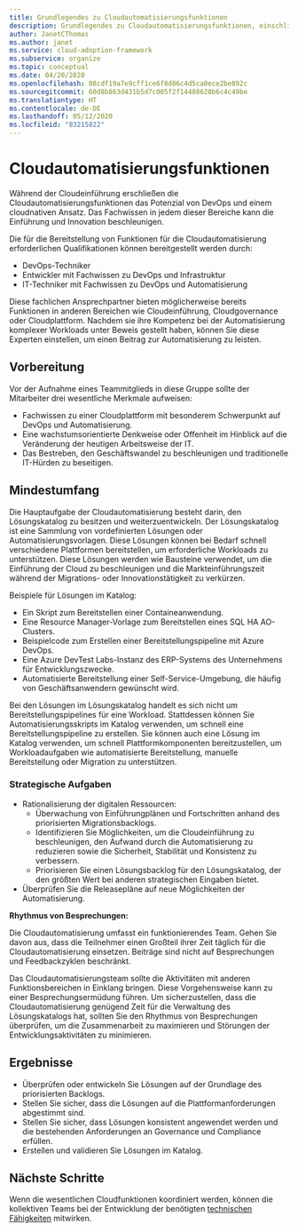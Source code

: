```yaml
---
title: Grundlegendes zu Cloudautomatisierungsfunktionen
description: Grundlegendes zu Cloudautomatisierungsfunktionen, einschließlich der Quelle der Funktionalität, des Umfangs und der Ergebnisse.
author: JanetCThomas
ms.author: janet
ms.service: cloud-adoption-framework
ms.subservice: organize
ms.topic: conceptual
ms.date: 04/20/2020
ms.openlocfilehash: 08cdf19a7e9cff1ce6f8d86c4d5ca0ece2be892c
ms.sourcegitcommit: 60d8b863d431b5d7c005f2f14488620b6c4c49be
ms.translationtype: HT
ms.contentlocale: de-DE
ms.lasthandoff: 05/12/2020
ms.locfileid: "83215822"
---
```

# <a name="cloud-automation-functions"></a>Cloudautomatisierungsfunktionen

Während der Cloudeinführung erschließen die Cloudautomatisierungsfunktionen das Potenzial von DevOps und einem cloudnativen Ansatz. Das Fachwissen in jedem dieser Bereiche kann die Einführung und Innovation beschleunigen.

Die für die Bereitstellung von Funktionen für die Cloudautomatisierung erforderlichen Qualifikationen können bereitgestellt werden durch:

- DevOps-Techniker
- Entwickler mit Fachwissen zu DevOps und Infrastruktur
- IT-Techniker mit Fachwissen zu DevOps und Automatisierung

Diese fachlichen Ansprechpartner bieten möglicherweise bereits Funktionen in anderen Bereichen wie Cloudeinführung, Cloudgovernance oder Cloudplattform. Nachdem sie ihre Kompetenz bei der Automatisierung komplexer Workloads unter Beweis gestellt haben, können Sie diese Experten einstellen, um einen Beitrag zur Automatisierung zu leisten.

## <a name="preparation"></a>Vorbereitung

Vor der Aufnahme eines Teammitglieds in diese Gruppe sollte der Mitarbeiter drei wesentliche Merkmale aufweisen:

- Fachwissen zu einer Cloudplattform mit besonderem Schwerpunkt auf DevOps und Automatisierung.
- Eine wachstumsorientierte Denkweise oder Offenheit im Hinblick auf die Veränderung der heutigen Arbeitsweise der IT.
- Das Bestreben, den Geschäftswandel zu beschleunigen und traditionelle IT-Hürden zu beseitigen.

## <a name="minimum-scope"></a>Mindestumfang

Die Hauptaufgabe der Cloudautomatisierung besteht darin, den Lösungskatalog zu besitzen und weiterzuentwickeln. Der Lösungskatalog ist eine Sammlung von vordefinierten Lösungen oder Automatisierungsvorlagen. Diese Lösungen können bei Bedarf schnell verschiedene Plattformen bereitstellen, um erforderliche Workloads zu unterstützen. Diese Lösungen werden wie Bausteine verwendet, um die Einführung der Cloud zu beschleunigen und die Markteinführungszeit während der Migrations- oder Innovationstätigkeit zu verkürzen.

Beispiele für Lösungen im Katalog:

- Ein Skript zum Bereitstellen einer Containeanwendung.
- Eine Resource Manager-Vorlage zum Bereitstellen eines SQL HA AO-Clusters.
- Beispielcode zum Erstellen einer Bereitstellungspipeline mit Azure DevOps.
- Eine Azure DevTest Labs-Instanz des ERP-Systems des Unternehmens für Entwicklungszwecke.
- Automatisierte Bereitstellung einer Self-Service-Umgebung, die häufig von Geschäftsanwendern gewünscht wird.

Bei den Lösungen im Lösungskatalog handelt es sich nicht um Bereitstellungspipelines für eine Workload. Stattdessen können Sie Automatisierungsskripts im Katalog verwenden, um schnell eine Bereitstellungspipeline zu erstellen. Sie können auch eine Lösung im Katalog verwenden, um schnell Plattformkomponenten bereitzustellen, um Workloadaufgaben wie automatisierte Bereitstellung, manuelle Bereitstellung oder Migration zu unterstützen.

### <a name="strategic-tasks"></a>Strategische Aufgaben

- Rationalisierung der digitalen Ressourcen:
  - Überwachung von Einführungplänen und Fortschritten anhand des priorisierten Migrationsbacklogs.
  - Identifizieren Sie Möglichkeiten, um die Cloudeinführung zu beschleunigen, den Aufwand durch die Automatisierung zu reduzieren sowie die Sicherheit, Stabilität und Konsistenz zu verbessern.
  - Priorisieren Sie einen Lösungsbacklog für den Lösungskatalog, der den größten Wert bei anderen strategischen Eingaben bietet.
- Überprüfen Sie die Releasepläne auf neue Möglichkeiten der Automatisierung.

**Rhythmus von Besprechungen:**

Die Cloudautomatisierung umfasst ein funktionierendes Team. Gehen Sie davon aus, dass die Teilnehmer einen Großteil ihrer Zeit täglich für die Cloudautomatisierung einsetzen. Beiträge sind nicht auf Besprechungen und Feedbackzyklen beschränkt.

Das Cloudautomatisierungsteam sollte die Aktivitäten mit anderen Funktionsbereichen in Einklang bringen. Diese Vorgehensweise kann zu einer Besprechungsermüdung führen. Um sicherzustellen, dass die Cloudautomatisierung genügend Zeit für die Verwaltung des Lösungskatalogs hat, sollten Sie den Rhythmus von Besprechungen überprüfen, um die Zusammenarbeit zu maximieren und Störungen der Entwicklungsaktivitäten zu minimieren.

## <a name="deliverables"></a>Ergebnisse

- Überprüfen oder entwickeln Sie Lösungen auf der Grundlage des priorisierten Backlogs.
- Stellen Sie sicher, dass die Lösungen auf die Plattformanforderungen abgestimmt sind.
- Stellen Sie sicher, dass Lösungen konsistent angewendet werden und die bestehenden Anforderungen an Governance und Compliance erfüllen.
- Erstellen und validieren Sie Lösungen im Katalog.

## <a name="next-steps"></a>Nächste Schritte

Wenn die wesentlichen Cloudfunktionen koordiniert werden, können die kollektiven Teams bei der Entwicklung der benötigten [technischen Fähigkeiten](../organize/suggested-skills.md) mitwirken.
